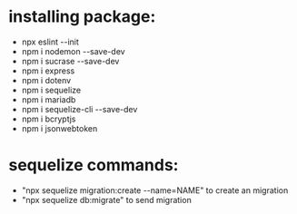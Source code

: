 # installing package:
- npx eslint --init
- npm i nodemon --save-dev
- npm i sucrase --save-dev
- npm i express
- npm i dotenv
- npm i sequelize
- npm i mariadb
- npm i sequelize-cli --save-dev
- npm i bcryptjs
- npm i jsonwebtoken

# sequelize commands:
- "npx sequelize migration:create --name=NAME" to create an migration
- "npx sequelize db:migrate" to send migration